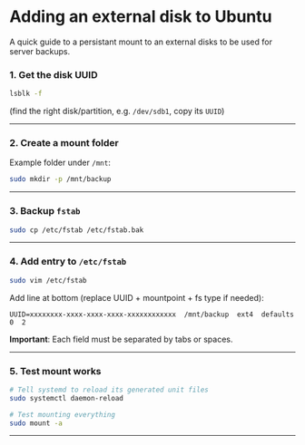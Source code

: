 # Adding an external disk to Ubuntu

A quick guide to a persistant mount to an external disks to be used for server backups.

### 1. Get the disk UUID

```bash
lsblk -f
```

(find the right disk/partition, e.g. `/dev/sdb1`, copy its `UUID`)

---

### 2. Create a mount folder

Example folder under `/mnt`:

```bash
sudo mkdir -p /mnt/backup
```

---

### 3. Backup `fstab`

```bash
sudo cp /etc/fstab /etc/fstab.bak
```

---

### 4. Add entry to `/etc/fstab`

```bash
sudo vim /etc/fstab
```

Add line at bottom (replace UUID + mountpoint + fs type if needed):

```
UUID=xxxxxxxx-xxxx-xxxx-xxxx-xxxxxxxxxxxx  /mnt/backup  ext4  defaults  0  2
```

**Important**: Each field must be separated by tabs or spaces.

---

### 5. Test mount works

```bash
# Tell systemd to reload its generated unit files
sudo systemctl daemon-reload

# Test mounting everything
sudo mount -a
```

---
